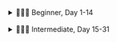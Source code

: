 <details>

<summary>👨🏻‍🎓 Beginner, Day 1-14</summary>

### 👨🏻‍🎓 Beginner

#### ✔ 1. [Working with Variables in Python to Manage Data](<1 Beginner/01 Working with Variables in Python to Manage Data/README.md>)

- Topics: Printing, Commenting, Debugging, String Manipulation, and Variables

#### ✔ 2. [Understanding Data Types and How to Manipulate Strings](<1 Beginner/02 Understanding Data Types and How to Manipulate Strings/README.md>)

- Topics: Data Types, Numbers, Operations, Type Conversion, f-Strings

#### ✔ 3. [Control Flow and Logical Operators](<1 Beginner/03 Control Flow and Logical Operators/README.md>)

- Topics: Conditional Statements, Logical Operators, Code Blocks and Scope

#### ✔ 4. [Randomisation and Python Lists](<1 Beginner/04 Randomisation and Python Lists/README.md>)

- Topics: Randomisation and Python Lists

#### ✔ 5. [Python Loops](<1 Beginner/05 Python Loops/README.md>)

- Topics: Python Loops

#### ✔ 6. [Python Functions & Karel](<1 Beginner/06 Python Functions & Karel/README.md>)

- Topics: Functions, Code Blocks, and While Loops

#### ✔ 7. [Hangman](<1 Beginner/07 Hangman/README.md>)

- Topics: For & While Loops, IF/ELSE, Lists, Strings, Range, Random module, ASCII art, Improve User Experience

#### ✔ 8. [Function Parameters & Caesar Cipher](<1 Beginner/08 Function Parameters & Caesar Cipher/README.md>)

- Topics: Functions with Inputs, Positional vs. Keyword Arguments

#### ✔ 9. [Dictionaries, Nesting and the Secret Auction](<1 Beginner/09 Dictionaries, Nesting and the Secret Auction/README.md>)

- Topics: Dictionaries and Nesting

#### ✔ 10. [Function Return Values and the Calculator Project](<1 Beginner/10 Function Return Values and the Calculator Project/README.md>)

- Topics: Functions with Outputs, Docstrings

#### 🏁 11. [Blackjack Capstone Project](<1 Beginner/11 Blackjack Capstone Project/README.md>)

- Blackjack Capstone Project
- Still a work in progress

#### ✔ 12. [Scope and Namespacing in Python](<1 Beginner/12 Scope and Namespacing in Python/README.md>)

- Topics: Namespaces, Local vs. Global Scope, Modifying a Global Variable, Python Constants

#### ✔ 13. [Debugging: How to Find and Fix Errors in your Code](<1 Beginner/13 Debugging How to Find and Fix Errors in your Code/README.md>)

- Topics: Describe the Problem, Reproduce the Bug, Evaluate Each Line, Use a print() Statement, Use a Debugger

#### ✔ 14. [Higher Lower Game Project](<1 Beginner/14 Higher Lower Game Project/README.md>)

- Topics: Using Dictionaries, Conditionals, Functions, Debugging, and Random module

</details>

<br>

<details>

<summary>🏋🏻‍♂️ Intermediate, Day 15-31</summary>

### 🏋🏻‍♂️ Intermediate

#### ✔ 15. [Local Development Environment Setup & the Coffee Machine Project](https://github.com/joysmith/python-by-angela-yu/tree/main/2%20Intermediate/15%20Local%20Development%20Environment%20Setup%20%26%20the%20Coffee%20Machine%20Project)

- Topics: Setup Local Development Environment and Coffee Machine Project, PEP8 Style Guide, Functions, Using Pycharm

#### ✔ 16. [Object Oriented Programming (OOP)](<https://github.com/joysmith/python-by-angela-yu/tree/main/2%20Intermediate/16%20Object%20Oriented%20Programming%20(OOP)>)

- Topics: Object Oriented Programming (OOP): Classes, Objects, Constructing Objects, Accessing Attributes, Add Python Packages, Modifying Object Attributes and Calling Methods

#### ✔ 17. [The Quiz Project & the Benefits of OOP](https://github.com/joysmith/python-by-angela-yu/tree/main/2%20Intermediate/17%20The%20Quiz%20Project%20%26%20the%20Benefits%20of%20OOP)

- Topics: Object Oriented Programming (OOP): Classes, Attributes, Class Constructors (init()), Methods

#### ✔ 18. [Turtle Graphics and GUIs](https://github.com/joysmith/python-by-angela-yu/tree/main/2%20Intermediate/18%20Turtle%20Graphics%20and%20GUIs)

- Topics: Turtle Graphics, Tuples, and Importing Modules

#### ✔ 19. [Instances, State and Higher Order Functions](https://github.com/joysmith/python-by-angela-yu/tree/main/2%20Intermediate/19%20Instances%2C%20State%20and%20Higher%20Order%20Functions)

- Topics: Turtle Graphics, Event listeners, Functions, Objects States and Instances, Turtle Coordinate System

#### ✔ 20. [Build the Snake Game Part 1: Animation & Coordinates](https://github.com/joysmith/python-by-angela-yu/tree/main/2%20Intermediate/20%20Build%20the%20Snake%20Game%20Part%201%20Animation%20%26%20Coordinates)

- Topics: Turtle module, Animating Snake Segments, OOP and classes

#### ✔ 21. [Build the Snake Game Part 2: Inheritance & List Slicing](https://github.com/joysmith/python-by-angela-yu/tree/main/2%20Intermediate/21%20Build%20the%20Snake%20Game%20Part%202%20Inheritance%20%26%20List%20Slicing)

- Topics: Turtle module, Class Inheritance, Slicing

#### ✔ 22. [Build Pong: The Famous Arcade Game](https://github.com/joysmith/python-by-angela-yu/tree/main/2%20Intermediate/22%20Build%20Pong%20The%20Famous%20Arcade%20Game)

- Topics: Turtle module, OOP: Classes, Game Logic

#### 🏁 23. [The Turtle Crossing Capstone Project](https://github.com/joysmith/python-by-angela-yu/tree/main/2%20Intermediate/23%20The%20Turtle%20Crossing%20Capstone%20Project)

- Topics: OOP: Constructor Classes, Inheritance, Turtle Coordinate System, Turtle Game engine

#### ✔ 24. [Files, Directories and Paths](https://github.com/joysmith/python-by-angela-yu/tree/main/2%20Intermediate/24%20Files%2C%20Directories%20and%20Paths)

- Topics: Open, Read, and Write to Files, Relative and Absolute File Paths, Readlines Method, Replace() Method, Strip() Method

#### ✔ 25. [Working with CSV Data and the Pandas Library](https://github.com/joysmith/python-by-angela-yu/tree/main/2%20Intermediate/25%20Working%20with%20CSV%20Data%20and%20the%20Pandas%20Library)

- Topics: CSV Library, Pandas Library: DataFrames and Series

#### ✔ 26. [List Comprehension & the NATO Pilot's Alphabet](https://github.com/joysmith/python-by-angela-yu/tree/main/2%20Intermediate/26%20List%20Comprehension%20%26%20the%20NATO%20Pilot's%20Alphabet)

- Topics: List Comprehension, Dictionary Comprehension, Iterate over Pandas DataFrames

#### ✔ 27. [Tkinter, \*args, \*\*kwargs and Creating GUI Programs](https://github.com/joysmith/python-by-angela-yu/tree/main/2%20Intermediate/27%20Tkinter%2C%20args%2C%20kwargs%20and%20Creating%20GUI%20Programs)

- Topics: Graphical User Interfaces with Tkinter (Widgets and Methods), Advanced Functions (\*Args, \*\*Kwargs)

#### ✔ 28. [Tkinter, Dynamic Typing and the Pomodoro GUI Application](https://github.com/joysmith/python-by-angela-yu/tree/main/2%20Intermediate/28%20Tkinter%2C%20Dynamic%20Typing%20and%20the%20Pomodoro%20GUI%20Application)

- Topics: Tkinter, Canvas Widget, Add Images to Tkinter, UI, Dynamic Typing

#### ✔ 29. [Building a Password Manager GUI App with Tkinter](https://github.com/joysmith/python-by-angela-yu/tree/main/2%20Intermediate/29%20Building%20a%20Password%20Manager%20GUI%20App%20with%20Tkinter)

- Topics: Tkinter: Working with Images and Setting up the Canvas, Using grid() and columnspan Dialogue boxes and pop-ups, Reviewed list comprehensions, and join() method

#### ✔ 30. [Errors, Exceptions and JSON Data: Improving the Password Manager](https://github.com/joysmith/python-by-angela-yu/tree/main/2%20Intermediate/30%20Errors%2C%20Exceptions%20and%20JSON%20Data%20Improving%20the%20Password%20Manager)

- Topics: Errors, Raising Exceptions, Write, read and update JSON Data, IndexError Handling, KeyError Handling, Exception Handling

#### 🏁 31. [Capstone Project - Flash Card App](https://github.com/joysmith/python-by-angela-yu/tree/main/2%20Intermediate/31%20Capstone%20Project%20-%20Flash%20Card%20App)

- Topics: Tkinter, Exception handling, Write, read and update JSON Data, Reading CSVs, Pandas, Opening and Writing to Files

</details>
